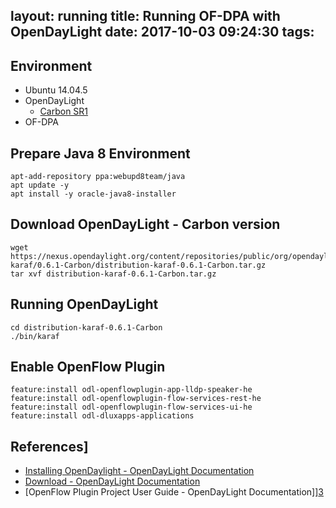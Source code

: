 layout: running
title: Running OF-DPA with OpenDayLight
date: 2017-10-03 09:24:30
tags:
---

## Environment
- Ubuntu 14.04.5
- OpenDayLight
  - [Carbon SR1][2]
- OF-DPA


## Prepare Java 8 Environment
```
apt-add-repository ppa:webupd8team/java
apt update -y
apt install -y oracle-java8-installer
```

## Download OpenDayLight - Carbon version
```
wget https://nexus.opendaylight.org/content/repositories/public/org/opendaylight/integration/distribution-karaf/0.6.1-Carbon/distribution-karaf-0.6.1-Carbon.tar.gz
tar xvf distribution-karaf-0.6.1-Carbon.tar.gz
```

## Running OpenDayLight
```
cd distribution-karaf-0.6.1-Carbon
./bin/karaf
```

## Enable OpenFlow Plugin
```
feature:install odl-openflowplugin-app-lldp-speaker-he
feature:install odl-openflowplugin-flow-services-rest-he
feature:install odl-openflowplugin-flow-services-ui-he
feature:install odl-dluxapps-applications

```

## References]
- [Installing OpenDaylight - OpenDayLight Documentation][1]
- [Download - OpenDayLight Documentation][2]
- [OpenFlow Plugin Project User Guide - OpenDayLight Documentation]][3]

[1]: http://docs.opendaylight.org/en/stable-carbon/getting-started-guide/installing_opendaylight.html
[2]: https://www.opendaylight.org/technical-community/getting-started-for-developers/downloads-and-documentation
[3]: http://docs.opendaylight.org/en/stable-boron/user-guide/openflow-plugin-project-user-guide.html